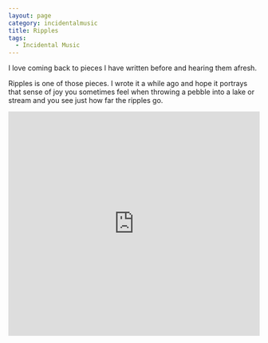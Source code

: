 ```yaml
---
layout: page
category: incidentalmusic
title: Ripples
tags:
  - Incidental Music
---
```


I love coming back to pieces I have written before and hearing them afresh.

Ripples is one of those pieces. I wrote it a while ago and hope it portrays that sense of joy you sometimes feel when throwing a pebble into a lake or stream and you see just how far the ripples go.

<iframe width="100%" height="450" scrolling="no" frameborder="no" src="https://w.soundcloud.com/player/?url=https%3A//api.soundcloud.com/tracks/291781495&amp;auto_play=false&amp;hide_related=false&amp;show_comments=true&amp;show_user=true&amp;show_reposts=false&amp;visual=true"></iframe>

